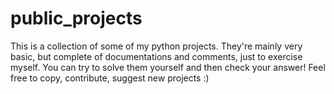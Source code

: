 # public_projects
This is a collection of some of my python projects. They're mainly very basic, but complete of documentations and comments, just to exercise myself. You can try to solve them yourself and then check your answer! Feel free to copy, contribute, suggest new projects :)
